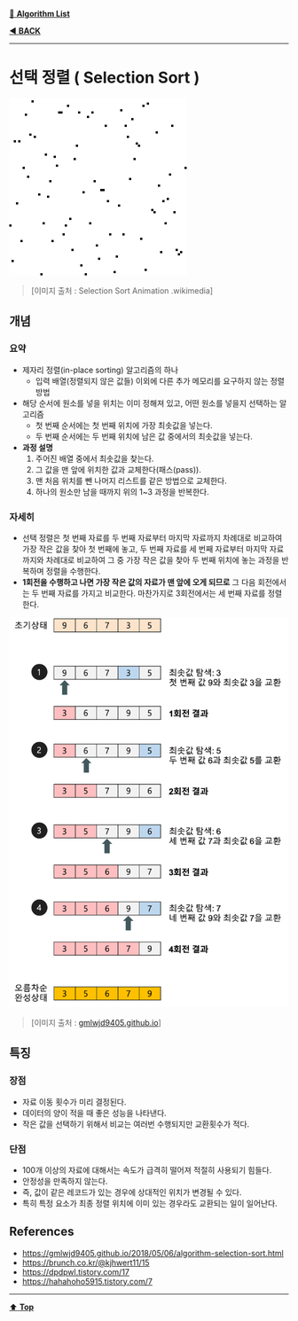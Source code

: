 [:file_folder: **Algorithm List**](https://github.com/dlalstj0213/Study.Algorithm_Java)

[:arrow_backward: **BACK**](../)

---

# 선택 정렬 ( Selection Sort )

![선택정렬](../../../../imgs/selection_sort_animation.gif)

> [이미지 출처 : Selection Sort Animation .wikimedia]

## 개념
### 요약

- 제자리 정렬(in-place sorting) 알고리즘의 하나
  - 입력 배열(정렬되지 않은 값들) 이외에 다른 추가 메모리를 요구하지 않는 정렬 방법
- 해당 순서에 원소를 넣을 위치는 이미 정해져 있고, 어떤 원소를 넣을지 선택하는 알고리즘
  - 첫 번째 순서에는 첫 번째 위치에 가장 최솟값을 넣는다.
  - 두 번째 순서에는 두 번째 위치에 남은 값 중에서의 최솟값을 넣는다.
- **과정 설명**
  1. 주어진 배열 중에서 최솟값을 찾는다.
  2. 그 값을 맨 앞에 위치한 값과 교체한다(패스(pass)).
  3. 맨 처음 위치를 뺀 나머지 리스트를 같은 방법으로 교체한다.
  4. 하나의 원소만 남을 때까지 위의 1~3 과정을 반복한다.

### 자세히

- 선택 정렬은 첫 번째 자료를 두 번째 자료부터 마지막 자료까지 차례대로 비교하여 가장 작은 값을 찾아 첫 번째에 놓고, 두 번째 자료를 세 번째 자료부터 마지막 자료까지와 차례대로 비교하여 그 중 가장 작은 값을 찾아 두 번째 위치에 놓는 과정을 반복하며 정렬을 수행한다.
- **1회전을 수행하고 나면 가장 작은 값의 자료가 맨 앞에 오게 되므로** 그 다음 회전에서는 두 번째 자료를 가지고 비교한다. 마찬가지로 3회전에서는 세 번째 자료를 정렬한다.

![선택정렬이미지](../../../../imgs/selection_sort.png)

> [이미지 출처 : [gmlwjd9405.github.io](https://gmlwjd9405.github.io/2018/05/06/algorithm-selection-sort.html)]

## 특징

### 장점
- 자료 이동 횟수가 미리 결정된다.
- 데이터의 양이 적을 때 좋은 성능을 나타낸다.
- 작은 값을 선택하기 위해서 비교는 여러번 수행되지만 교환횟수가 적다.
### 단점
- 100개 이상의 자료에 대해서는 속도가 급격히 떨어져 적절히 사용되기 힘들다.
- 안정성을 만족하지 않는다.
- 즉, 값이 같은 레코드가 있는 경우에 상대적인 위치가 변경될 수 있다.
- 특히 특정 요소가 최종 정렬 위치에 이미 있는 경우라도 교환되는 일이 일어난다.

## References
- https://gmlwjd9405.github.io/2018/05/06/algorithm-selection-sort.html
- https://brunch.co.kr/@kjhwert11/15
- https://dpdpwl.tistory.com/17
- https://hahahoho5915.tistory.com/7

---

[:arrow_up: **Top**](#)
